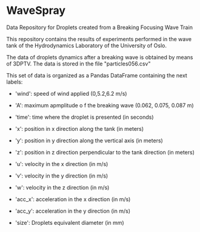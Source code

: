 # WaveSpray
Data Repository for Droplets created from a Breaking Focusing Wave Train

This repository contains the results of experiments performed in the wave tank of the Hydrodynamics Laboratory of the University of Oslo.

The data of droplets dynamics after a breaking wave is obtained by means of 3DPTV. The data is stored in the file "particles056.csv"

This set of data is organized as a Pandas DataFrame containing the next labels:

- 'wind': speed of wind applied (0,5.2,6.2 m/s)

- 'A': maximum apmplitude o f the breaking wave (0.062, 0.075, 0.087 m)

- 'time': time where the droplet is presented (in seconds)

- 'x': position in x direction along the tank (in meters)

- 'y': position in y direction along the vertical axis (in meters)

- 'z': position in z direction perpendicular to the tank direction (in meters)

- 'u': velocity in the x direction (in m/s)

- 'v': velocity in the y direction (in m/s)

- 'w': velocity in the z direction (in m/s)

- 'acc_x': acceleration in the x direction (in m/s)

- 'acc_y': acceleration in the y direction (in m/s)

- 'size': Droplets equivalent diameter (in mm)
